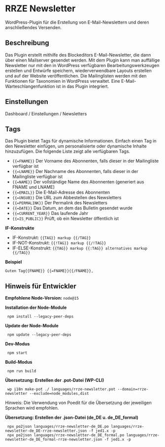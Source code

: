 # RRZE Newsletter

WordPress-Plugin für die Erstellung von E-Mail-Newslettern und deren anschließendes Versenden.

## Beschreibung

Das Plugin erstellt mithilfe des Blockeditors E-Mail-Newsletter, die dann über einen Mailserver gesendet werden. Mit dem Plugin kann man auffällige Newsletter nur mit den in WordPress verfügbaren Bearbeitungswerkzeugen erstellen und Entwürfe speichern, wiederverwendbare Layouts erstellen und auf der Website veröffentlichen. Die Mailinglisten werden mit den Funktionen für Taxonomien in WordPress verwaltet. Eine E-Mail-Warteschlangenfunktion ist in das Plugin integriert.

## Einstellungen

Dashboard / Einstellungen / Newsletters

## Tags

Das Plugin bietet Tags für dynamische Informationen. Einfach einen Tag in den Newsletter einfügen, um personalisierte oder dynamische Inhalte hinzuzufügen. Die folgende Liste zeigt alle verfügbaren Tags.

-   `{{=FNAME}}` Der Vorname des Abonnenten, falls dieser in der Mailingliste verfügbar ist
-   `{{=LNAME}}` Der Nachname des Abonnenten, falls dieser in der Mailingliste verfügbar ist
-   `{{=NAME}}` Der vollständige Name des Abonnenten (generiert aus FNAME und LNAME)
-   `{{=EMAIL}}` Die E-Mail-Adresse des Abonnenten
-   `{{=UNSUB}}` Die URL zum Abbestellen des Newsletters
-   `{{=PERMALINK}}` Der Permalink des Newsletters
-   `{{=DATE}}` Das Datum, an dem das Bulletin gesendet wurde
-   `{{=CURRENT_YEAR}}` Das laufende Jahr
-   `{{=IS_PUBLIC}}` Prüft, ob ein Newsletter öffentlich ist

**IF-Konstrukte**

-   IF-Konstrukt: `{{TAG}} markup {{/TAG}}`
-   IF-NOT-Konstrukt: `{{!TAG}} markup {{/!TAG}}`
-   IF-ELSE-Konstrukt: `{{TAG}} markup {{:TAG}} alternatives markup {{/TAG}}`

**Beispiel**

```
Guten Tag{{FNAME}} {{=FNAME}}{{/FNAME}},
```

## Hinweis für Entwickler

**Empfohlene Node-Version:** `node@15`

**Installation der Node-Module**

```shell
 npm install --legacy-peer-deps
```

**Update der Node-Module**

```shell
 npm update --legacy-peer-deps
```

**Dev-Modus**

```shell
 npm start
```

**Build-Modus**

```shell
 npm run build
```

**Übersetzung: Erstellen der .pot-Datei (WP-CLI)**

```shell
 wp i18n make-pot ./ languages/rrze-newsletter.pot --domain=rrze-newsletter --exclude=node_modules,dist
```

Hinweis: Die Verwendung von Poedit für die Übersetzung der jeweiligen Sprachen wird empfohlen.

**Übersetzung: Erstellen der .json-Datei (de_DE u. de_DE_formal)**

```shell
 npx po2json languages/rrze-newsletter-de_DE.po languages/rrze-newsletter-de_DE-rrze-newsletter.json -f jed1.x -p
 npx po2json languages/rrze-newsletter-de_DE_formal.po languages/rrze-newsletter-de_DE_formal-rrze-newsletter.json -f jed1.x -p
```
